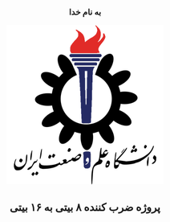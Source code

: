 <h3 style="direction: rtl;text-align: center;">  به نام خدا</h3>

<div style="text-align: center;">

![image](Files/IUST_logo_color.png)

</div>
<h2 style="direction: rtl;text-align: center;">
پروژه ضرب کننده ۸ بیتی به ۱۶ بیتی
</h2>
<div>

</div>
